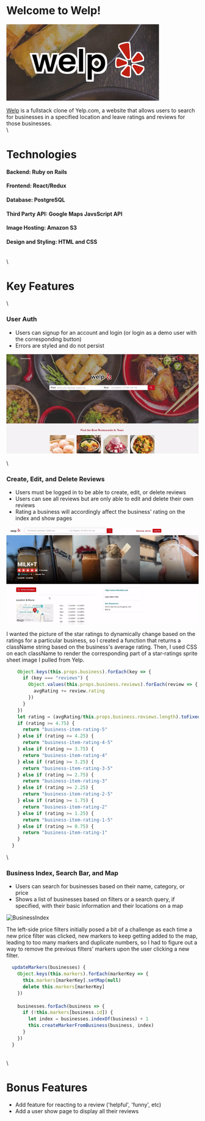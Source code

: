 # Welcome to Welp!

![Logo](app/assets/images/readmelogo.png)

[Welp](https://welp0.herokuapp.com/#/) is a fullstack clone of Yelp.com, a website that allows users to search for businesses in a specified location and leave ratings and reviews for those businesses.
\
\
# Technologies
#### Backend: Ruby on Rails
#### Frontend: React/Redux
#### Database: PostgreSQL
#### Third Party API: Google Maps JavsScript API
#### Image Hosting: Amazon S3
#### Design and Styling: HTML and CSS
\
\
# Key Features
\
### User Auth
- Users can signup for an account and login (or login as a demo user with the corresponding button)
- Errors are styled and do not persist

![UserAuth](app/assets/images/userauth_gif.gif)

\
### Create, Edit, and Delete Reviews
- Users must be logged in to be able to create, edit, or delete reviews
- Users can see all reviews but are only able to edit and delete their own reviews
- Rating a business will accordingly affect the business' rating on the index and show pages

![Reviews](app/assets/images/crud_gif.gif)

I wanted the picture of the star ratings to dynamically change based on the ratings for a particular business, so I created a function that returns a className string based on the business's average rating.  Then, I used CSS on each className to render the corresponding part of a star-ratings sprite sheet image I pulled from Yelp.
```js
    Object.keys(this.props.business).forEach(key => {
      if (key === "reviews") {
        Object.values(this.props.business.reviews).forEach(review => {
          avgRating += review.rating
        })
      }
    })
    let rating = (avgRating/this.props.business.reviews.length).toFixed(2)
    if (rating >= 4.75) {
      return "business-item-rating-5"
    } else if (rating >= 4.25) {
      return "business-item-rating-4-5"
    } else if (rating >= 3.75) {
      return "business-item-rating-4"
    } else if (rating >= 3.25) {
      return "business-item-rating-3-5"
    } else if (rating >= 2.75) {
      return "business-item-rating-3"
    } else if (rating >= 2.25) {
      return "business-item-rating-2-5"
    } else if (rating >= 1.75) {
      return "business-item-rating-2"
    } else if (rating >= 1.25) {
      return "business-item-rating-1-5"
    } else if (rating >= 0.75) {
      return "business-item-rating-1"
    } 
  }
 ```

\
### Business Index, Search Bar, and Map
- Users can search for businesses based on their name, category, or price
- Shows a list of businesses based on filters or a search query, if specified, with their basic information and their locations on a map

![BusinessIndex](app/assets/images/busindex_gif.gif)

The left-side price filters initially posed a bit of a challenge as each time a new price filter was clicked, new markers to keep getting added to the map, leading to too many  markers and duplicate numbers, so I had to figure out a way to remove the previous filters' markers upon the user clicking a new filter.
```js
  updateMarkers(businesses) {
    Object.keys(this.markers).forEach(markerKey => {
      this.markers[markerKey].setMap(null)
      delete this.markers[markerKey]
    })
    
    businesses.forEach(business => {
      if (!this.markers[business.id]) {
        let index = businesses.indexOf(business) + 1
        this.createMarkerFromBusiness(business, index)
      }
    })
  }
 ```
\
\
# Bonus Features
- Add feature for reacting to a review ('helpful', 'funny', etc)
- Add a user show page to display all their reviews
